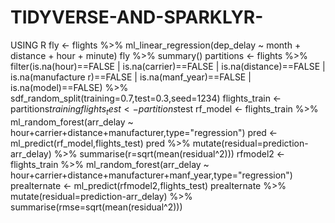 # TIDYVERSE-AND-SPARKLYR-
USING R
fly <- flights %>%
 ml_linear_regression(dep_delay ~ month + distance + hour + minute)
fly %>%
 summary()
partitions <- flights %>%
 filter(is.na(hour)==FALSE | is.na(carrier)==FALSE | is.na(distance)==FALSE | is.na(manufacture
r)==FALSE | is.na(manf_year)==FALSE | is.na(model)==FALSE) %>%
 sdf_random_split(training=0.7,test=0.3,seed=1234)
flights_train <- partitions$training
flights_test <- partitions$test
rf_model <- flights_train %>%
 ml_random_forest(arr_delay ~ hour+carrier+distance+manufacturer,type="regression")
pred <- ml_predict(rf_model,flights_test)
pred %>%
 mutate(residual=prediction-arr_delay) %>%
summarise(r=sqrt(mean(residual^2)))
rfmodel2 <- flights_train %>%
 ml_random_forest(arr_delay ~ hour+carrier+distance+manufacturer+manf_year,type="regression")
prealternate <- ml_predict(rfmodel2,flights_test)
prealternate %>%
 mutate(residual=prediction-arr_delay) %>%
 summarise(rmse=sqrt(mean(residual^2)))
